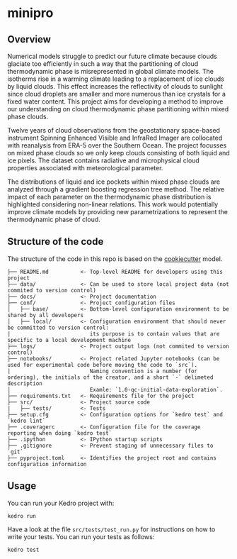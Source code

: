 # minipro

## Overview
Numerical models struggle to predict our future climate because clouds glaciate too efficiently in such a way that the partitioning of cloud thermodynamic phase is misrepresented in global climate models. The isotherms rise in a warming climate leading to a replacement of ice clouds by liquid clouds. This effect increases the reflectivity of clouds to sunlight since cloud droplets are smaller and more numerous than ice crystals for a fixed water content. This project aims for developing a method to improve our understanding on cloud thermodynamic phase partitioning within mixed phase clouds.

Twelve years of cloud observations from the geostationary space-based instrument Spinning Enhanced Visible and InfraRed Imager are collocated with reanalysis from ERA-5 over the Southern Ocean. The project focusses on mixed phase clouds so we only keep clouds consisting of both liquid and ice pixels. The dataset contains radiative and microphysical cloud properties associated with meteorological parameter.

The distributions of liquid and ice pockets within mixed phase clouds are analyzed through a gradient boosting regression tree method. The relative impact of each parameter on the thermodynamic phase distribution is highlighted considering non-linear relations. This work would potentially improve climate models by providing new parametrizations to represent the thermodynamic phase of cloud.   

## Structure of the code
The structure of the code in this repo is based on the [cookiecutter](https://drivendata.github.io/cookiecutter-data-science/) model.
```
├── README.md          <- Top-level README for developers using this project
├── data/              <- Can be used to store local project data (not commited to version control)
├── docs/              <- Project documentation
├── conf/              <- Project configuration files
│   ├── base/          <- Bottom-level configuration environment to be shared by all developers
│   ├── local/         <- Configuration environment that should never be committed to version control:
|                         its purpose is to contain values that are specific to a local development machine
├── logs/              <- Project output logs (not commited to version control)    
├── notebooks/         <- Project related Jupyter notebooks (can be used for experimental code before moving the code to `src`). 
|                         Naming convention is a number (for ordering), the initials of the creator, and a short `-` delimeted description
│                         Examle: `1.0-qc-initial-data-exploration`.
├── requirements.txt   <- Requirements file for the project
├── src/               <- Project source code
|   ├── tests/         <- Tests
├── setup.cfg          <- Configuration options for `kedro test` and `kedro lint`
├── .coveragerc        <- Configuration file for the coverage reporting when doing `kedro test`
├── .ipython           <- IPython startup scripts
├── .gitignore         <- Prevent staging of unnecessary files to `git`
├── pyproject.toml     <- Identifies the project root and contains configuration information
```

## Usage

You can run your Kedro project with:
```
kedro run
```

Have a look at the file `src/tests/test_run.py` for instructions on how to write your tests. 
You can run your tests as follows:
```
kedro test
```
